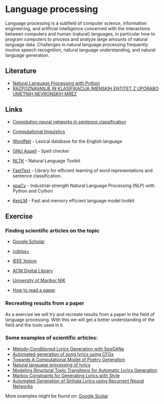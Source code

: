 # Language processing

Language processing is a subfield of computer science, information engineering, and artificial intelligence concerned with the interactions between computers and human (natural) languages, in particular how to program computers to process and analyze large amounts of natural language data. Challenges in natural language processing frequently involve speech recognition, natural language understanding, and natural language generation.

## Literature

- [Natural Language Processing with Python](http://www.nltk.org/book/)
- [RAZPOZNAVANJE IN KLASIFIKACIJA IMENSKIH ENTITET Z UPORABO UMETNIH NEVRONSKIH MREZ](https://dk.um.si/Dokument.php?id=132148&lang=slv)

## Links

- [Convolution neural networks in sentence classification](https://cnvrg.io/cnn-sentence-classification/)

- [Computational linguistics](https://en.m.wikipedia.org/wiki/Computational_linguistics)
- [WordNet](https://wordnet.princeton.edu/) - Lexical database for the English language
- [GNU Aspell](http://aspell.net/) - Spell checker
- [NLTK](http://www.nltk.org/) - Natural Language Toolkit
- [FastText](https://fasttext.cc/) - Library for efficient learning of word representations and sentence classification.
- [spaCy](https://spacy.io/) - Industrial-strength Natural Language Processing (NLP) with Python and Cython
- [KenLM](https://kheafield.com/code/kenlm/) - Fast and memory efficient language model toolkit


## Exercise

### Finding scientific articles on the topic

- [Google Scholar](https://scholar.google.com/)
- [cobiss+](https://plus.cobiss.net/cobiss/si/sl/bib/search)
- [IEEE Xplore](https://ieeexplore.ieee.org/Xplore/guesthome.jsp)
- [ACM Digital Library](https://dl.acm.org/)
- [University of Maribor NIK](https://eds.s.ebscohost.com/eds/search/basic?vid=0&sid=9f26e2d4-8f9b-430b-b834-9f9d37f92190%40redis)

- [How to read a paper](https://web.stanford.edu/class/ee384m/Handouts/HowtoReadPaper.pdf)

### Recreating results from a paper

As a exercise we will try and recreate results from a paper in the field of language processing. With this we will get a better understanding of the field and the tools used in it.

### Some examples of scientific articles:
- [Melody-Conditioned Lyrics Generation with SeqGANs](https://ieeexplore.ieee.org/stamp/stamp.jsp?arnumber=9327976)
- [Automated generation of song lyrics using CFGs](https://www.researchgate.net/publication/286814466_Automated_generation_of_song_lyrics_using_CFGs)
- [Towards A Computational Model of Poetry Generation](https://www.researchgate.net/publication/2349215_Towards_A_Computational_Model_of_Poetry_Generation)
- [Natural language processing of lyrics](https://www.researchgate.net/publication/221573745_Natural_language_processing_of_lyrics)
- [Modeling Structural Topic Transitions for Automatic Lyrics Generation](https://aclanthology.org/Y14-1049.pdf)
- [Markov Constraints for Generating Lyrics with Style](https://www.researchgate.net/publication/236166532_Markov_Constraints_for_Generating_Lyrics_with_Style)
- [Automated Generation of Sinhala Lyrics using Recurrent Neural Networks](http://ir.kdu.ac.lk/bitstream/handle/345/2934/FOC%2096-106.pdf?sequence=1)

More examples might be found on: [Google Scolar](https://scholar.google.com/scholar?start=20&q=Automated+generation+of+song+lyrics&hl=sl&as_sdt=0,5)
